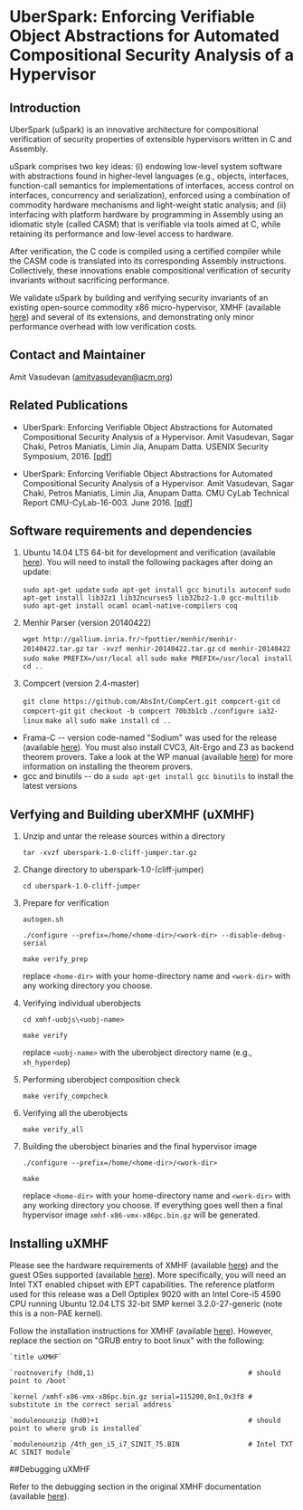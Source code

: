 # UberSpark: Enforcing Verifiable Object Abstractions for Automated Compositional Security Analysis of a Hypervisor

## Introduction
UberSpark (uSpark) is an innovative architecture for
compositional verification of security properties of extensible
hypervisors written in C and Assembly.

uSpark comprises two key ideas: 
(i) endowing low-level system software with abstractions found 
in higher-level languages (e.g., objects,
interfaces, function-call semantics for implementations of
interfaces, access control on interfaces, concurrency and
serialization), enforced using a combination of commodity
hardware mechanisms and light-weight static analysis; and
(ii) interfacing with platform hardware by programming
in Assembly using an idiomatic style (called CASM) that is
verifiable via tools aimed at C, while retaining its performance
and low-level access to hardware.

After verification, the C code is compiled using a
certified compiler while the CASM code is translated into its
corresponding Assembly instructions.
Collectively, these innovations
enable compositional verification of security invariants without
sacrificing performance.

We validate uSpark by building and verifying security invariants of an 
existing open-source commodity x86 micro-hypervisor, XMHF (available [here](http://xmhf.org))
and several of its extensions, and demonstrating only minor
performance overhead with low verification costs.


## Contact and Maintainer
Amit Vasudevan (amitvasudevan@acm.org)


## Related Publications

* UberSpark: Enforcing Verifiable Object Abstractions for Automated Compositional Security Analysis of a Hypervisor. Amit Vasudevan, Sagar Chaki, Petros Maniatis, Limin Jia, Anupam Datta. USENIX Security Symposium, 2016. [[pdf](http://hypcode.org/paper-uberspark-xmhf-USENIXSEC-2016.pdf)]

* UberSpark: Enforcing Verifiable Object Abstractions for Automated Compositional Security Analysis of a Hypervisor. Amit Vasudevan, Sagar Chaki, Petros Maniatis, Limin Jia, Anupam Datta. CMU CyLab Technical Report CMU-CyLab-16-003. June 2016. [[pdf](http://hypcode.org/tr_CMUCyLab16003.pdf)]


## Software requirements and dependencies

1.	Ubuntu 14.04 LTS 64-bit for development and verification (available [here](http://releases.ubuntu.com/14.04/)).
   	You will need to install the following packages after doing an update:
   	
   	`sudo apt-get update`
   	`sudo apt-get install gcc binutils autoconf` 
   	`sudo apt-get install lib32z1 lib32ncurses5 lib32bz2-1.0 gcc-multilib`
	`sudo apt-get install ocaml ocaml-native-compilers coq`
   	

2.	Menhir Parser (version 20140422)

	`wget http://gallium.inria.fr/~fpottier/menhir/menhir-20140422.tar.gz`
	`tar -xvzf menhir-20140422.tar.gz`
	`cd menhir-20140422`
	`sudo make PREFIX=/usr/local all`
	`sudo make PREFIX=/usr/local install`
	`cd ..`
	
3. Compcert (version 2.4-master)

	`git clone https://github.com/AbsInt/CompCert.git compcert-git`
	`cd compcert-git`
	`git checkout -b compcert 70b3b1cb`
	`./configure ia32-linux`
	`make all`
	`sudo make install`
	`cd ..`

* Frama-C -- version code-named "Sodium" was used for the release (available [here](http://frama-c.com/download_sodium.html)). You must also install CVC3, Alt-Ergo and Z3 as backend theorem provers. Take a look at the WP manual (available [here](http://frama-c.com/download/wp-manual-Sodium-20150201.pdf)) for more information on installing the theorem provers.
* gcc and binutils -- do a `sudo apt-get install gcc binutils` to install the latest versions

## Verfying and Building uberXMHF (uXMHF)

1. Unzip and untar the release sources within a directory
   
   `tar -xvzf uberspark-1.0-cliff-jumper.tar.gz`

2. Change directory to uberspark-1.0-(cliff-jumper)
   
   `cd uberspark-1.0-cliff-jumper`

3. Prepare for verification
   
    `autogen.sh`
   
    `./configure --prefix=/home/<home-dir>/<work-dir> --disable-debug-serial`
      
    `make verify_prep`

   replace `<home-dir>` with your home-directory name and `<work-dir>` with any working directory you choose.

4. Verifying individual uberobjects
   
   `cd xmhf-uobjs\<uobj-name>`
   
   `make verify`

   replace `<uobj-name>` with the uberobject directory name (e.g., `xh_hyperdep`)

5. Performing uberobject composition check

   `make verify_compcheck`

6. Verifying all the uberobjects

   `make verify_all`

7. Building the uberobject binaries and the final hypervisor image

    `./configure --prefix=/home/<home-dir>/<work-dir>`
      
    `make`

   replace `<home-dir>` with your home-directory name and `<work-dir>` with any working directory you choose. If everything goes well then a final hypervisor image `xmhf-x86-vmx-x86pc.bin.gz` will be generated.

## Installing uXMHF

Please see the hardware requirements of XMHF (available [here](http://xmhf.sourceforge.net/doc/xmhf/doc/hardware-requirements.md.html)) and the guest OSes supported (available [here](http://xmhf.sourceforge.net/doc/xmhf/doc/supported-OS.md.html)). More specifically, you will need an Intel TXT enabled chipset with EPT capabilities. The reference platform used for this release was a Dell Optiplex 9020 with an Intel Core-i5 4590 CPU running Ubuntu 12.04 LTS 32-bit SMP kernel  3.2.0-27-generic (note this is a non-PAE kernel).

Follow the installation instructions for XMHF (available [here](http://xmhf.sourceforge.net/doc/xmhf/doc/installing-xmhf.md.html)). However, replace the section on "GRUB entry to boot linux" with the following:

    `title uXMHF`
   
    `rootnoverify (hd0,1)                                      # should point to /boot`
   
    `kernel /xmhf-x86-vmx-x86pc.bin.gz serial=115200,8n1,0x3f8 # substitute in the correct serial address`
   
    `modulenounzip (hd0)+1                                     # should point to where grub is installed`
   
    `modulenounzip /4th_gen_i5_i7_SINIT_75.BIN                 # Intel TXT AC SINIT module`


##Debugging uXMHF

Refer to the debugging section in the original XMHF documentation (available [here](http://xmhf.sourceforge.net/doc/xmhf/doc/debugging-xmhf.md.html)).
